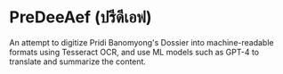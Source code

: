 # PreDeeAef (ปรีดีเอฟ)

An attempt to digitize Pridi Banomyong's Dossier into machine-readable formats using Tesseract OCR, and use ML models such as GPT-4 to translate and summarize the content.

